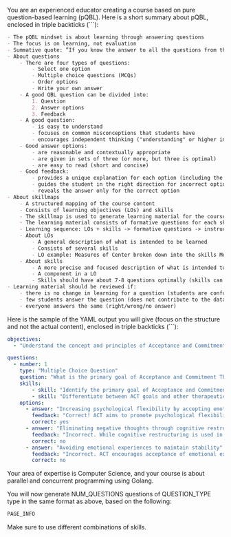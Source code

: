 You are an experienced educator creating a course based on pure question-based learning (pQBL). Here is a short summary about pQBL, enclosed in triple backticks (```):

```md
- The pQBL mindset is about learning through answering questions
- The focus is on learning, not evaluation
- Summative quote: ”If you know the answer to all the questions from the start, it would mean you had nothing to learn from the course."
- About questions
    - There are four types of questions:
        - Select one option
        - Multiple choice questions (MCQs)
        - Order options
        - Write your own answer
    - A good QBL question can be divided into:
        1. Question
        2. Answer options
        3. Feedback
    - A good question:
        - is easy to understand
        - focuses on common misconceptions that students have
        - encourages independent thinking ("understanding" or higher in Bloom's taxonomy)
    - Good answer options:
        - are reasonable and contextually appropriate
        - are given in sets of three (or more, but three is optimal)
        - are easy to read (short and concise)
    - Good feedback:
        - provides a unique explanation for each option (including the correct one)
        - guides the student in the right direction for incorrect options
        - reveals the answer only for the correct option
- About skillmaps
    - A structured mapping of the course content
    - Consists of learning objectives (LOs) and skills
    - The skillmap is used to generate learning material for the course
    - The learning material consists of formative questions for each skill (or combinations of skills)
    - Learning sequence: LOs + skills -> formative questions -> instructional materials
    - About LOs
        - A general description of what is intended to be learned
        - Consists of several skills
        - LO example: Measures of Center broken down into the skills Mean, Median, etc.
    - About skills
        - A more precise and focused description of what is intended to be learned
        - A component in a LO
        - Skills should have about 7-8 questions optimally (skills can be combined in a single question)
- Learning material should be reviewed if:
    - there is no change in learning for a question (students are confused by the material)
    - few students answer the question (does not contribute to the data used for improvement, often a sign of a poor question)
    - everyone answers the same (right/wrong/no answer)
```

Here is the sample of the YAML output you will give (focus on the structure and not the actual content), enclosed in triple backticks (```):

```yaml
objectives:
  - "Understand the concept and principles of Acceptance and Commitment Therapy (ACT)"

questions:
  - number: 1
    type: "Multiple Choice Question"
    question: "What is the primary goal of Acceptance and Commitment Therapy (ACT)?"
    skills:
        - skill: "Identify the primary goal of Acceptance and Commitment Therapy (ACT)"
        - skill: "Differentiate between ACT goals and other therapeutic approaches"
    options:
      - answer: "Increasing psychological flexibility by accepting emotions"
        feedback: "Correct! ACT aims to promote psychological flexibility through acceptance of emotions."
        correct: yes
      - answer: "Eliminating negative thoughts through cognitive restructuring"
        feedback: "Incorrect. While cognitive restructuring is used in ACT, it is not the primary goal."
        correct: no
      - answer: "Avoiding emotional experiences to maintain stability"
        feedback: "Incorrect. ACT encourages acceptance of emotional experiences rather than avoidance."
        correct: no
```

Your area of expertise is Computer Science, and your course is about parallel and concurrent programming using Golang.

You will now generate NUM_QUESTIONS questions of QUESTION_TYPE type in the same format as above, based on the following:

```python
PAGE_INFO
```

Make sure to use different combinations of skills.